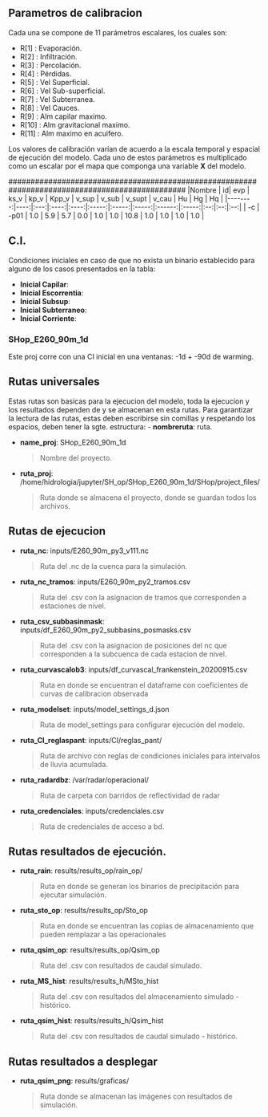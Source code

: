 ## Parametros de calibracion

Cada una se compone de 11 parámetros escalares, los cuales son:

- R[1] : Evaporación.
- R[2] : Infiltración.
- R[3] : Percolación.
- R[4] : Pérdidas.
- R[5] : Vel Superficial.
- R[6] : Vel Sub-superficial.
- R[7] : Vel Subterranea.
- R[8] : Vel Cauces.
- R[9] : Alm capilar maximo.
- R[10] : Alm gravitacional maximo.
- R[11] : Alm maximo en acuifero.

Los valores de calibración varían de acuerdo a la escala temporal y 
espacial de ejecución del modelo.  Cada uno de estos parámetros es 
multiplicado como un escalar por el mapa que componga una variable **X**
del modelo. 

################################################################################################
|Nombre | id| evp | ks_v | kp_v | Kpp_v | v_sup | v_sub | v_supt | v_cau | Hu | Hg | Hq |
|--------:|----:|:---:|:----:|:----:|:-----:|:-----:|:-----:|:------:|:-----:|:--:|:--:|:--:|
| -c   | -p01 | 1.0 | 5.9 | 5.7 | 0.0 | 1.0 | 1.0 | 10.8 | 1.0 | 1.0 | 1.0 | 1.0 |


## C.I.

Condiciones iniciales en caso de que no exista un binario establecido
para alguno de los casos presentados en la tabla:

- **Inicial Capilar**:
- **Inicial Escorrentia**:
- **Inicial Subsup**:
- **Inicial Subterraneo**:
- **Inicial Corriente**:


### SHop_E260_90m_1d

Este proj corre con una CI inicial en una ventanas: -1d + -90d de warming.


## Rutas universales

Estas rutas son basicas para la ejecucion del modelo, toda la ejecucion y los resultados dependen de y se almacenan en esta rutas.
Para garantizar la lectura de las rutas, estas deben escribirse sin comillas y respetando
los espacios, deben tener la sgte. estructura: - **nombreruta**: ruta.

- **name_proj**: SHop_E260_90m_1d
    > Nombre del proyecto.
- **ruta_proj**: /home/hidrologia/jupyter/SH_op/SHop_E260_90m_1d/SHop/project_files/
    > Ruta donde se almacena el proyecto, donde se guardan todos los archivos.

    
## Rutas de ejecucion

- **ruta_nc**: inputs/E260_90m_py3_v111.nc
    > Ruta del .nc de la cuenca para la simulación.
- **ruta_nc_tramos**: inputs/E260_90m_py2_tramos.csv
    > Ruta del .csv con la asignacion de tramos que corresponden a estaciones de nivel.
- **ruta_csv_subbasinmask**: inputs/df_E260_90m_py2_subbasins_posmasks.csv
    > Ruta del .csv con la asignacion de posiciones del nc que corresponden a la subcuenca de cada estacion de nivel.
- **ruta_curvascalob3**: inputs/df_curvascal_frankenstein_20200915.csv
    > Ruta en donde se encuentran el dataframe con coeficientes de curvas de calibracion observada
- **ruta_modelset**: inputs/model_settings_d.json
    > Ruta de model_settings para configurar ejecución del modelo.
- **ruta_CI_reglaspant**: inputs/CI/reglas_pant/
    > Ruta de archivo con reglas de condiciones iniciales para intervalos de lluvia acumulada.
- **ruta_radardbz**: /var/radar/operacional/
    > Ruta de carpeta con barridos de reflectividad de radar
- **ruta_credenciales**: inputs/credenciales.csv
    > Ruta de credenciales de acceso a bd.


## Rutas resultados de ejecución.

- **ruta_rain**: results/results_op/rain_op/
    > Ruta en donde se generan los binarios de precipitación para ejecutar simulación.
    
- **ruta_sto_op**: results/results_op/Sto_op
    > Ruta en donde se encuentran las copias de almacenamiento que pueden remplazar a las operacionales
- **ruta_qsim_op**: results/results_op/Qsim_op
    > Ruta del .csv con resultados de caudal simulado.
- **ruta_MS_hist**: results/results_h/MSto_hist
    > Ruta del .csv con resultados del almacenamiento simulado - histórico.
- **ruta_qsim_hist**: results/results_h/Qsim_hist
    > Ruta del .csv con resultados de caudal simulado - histórico.


## Rutas resultados a desplegar

- **ruta_qsim_png**: results/graficas/
    > Ruta donde se almacenan las imágenes con resultados de simulación.
